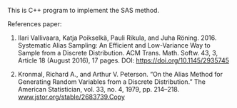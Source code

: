 This is C++ program to implement the SAS method. 

References paper: 

1. Ilari Vallivaara, Katja Poikselkä, Pauli Rikula, and Juha
Röning. 2016. Systematic Alias Sampling: An Efficient and Low-Variance Way to
Sample from a Discrete Distribution. ACM Trans. Math. Softw. 43, 3, Article 18
(August 2016), 17 pages. DOI: https://doi.org/10.1145/2935745

2. Kronmal, Richard A., and Arthur V. Peterson. “On the Alias Method for
Generating Random Variables from a Discrete Distribution.” The American
Statistician, vol. 33, no. 4, 1979, pp. 214–218.
www.jstor.org/stable/2683739.Copy

